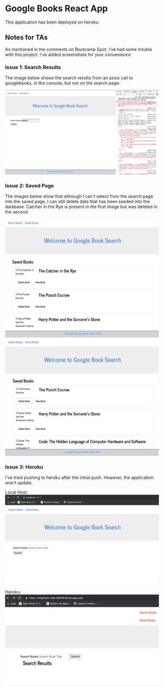 # Google Books React App

This application has been deployed on heroku: 

## Notes for TAs
As mentioned in the comments on Bootcamp Spot, I've had some trouble with this project. I've added screenshots for your convenience


### Issue 1: Search Results 

The image below shows the search results from an axios call to googlebooks, in the console, but not on the search page: 

![Issue 1](/images/issue-1.png)

### Issue 2: Saved Page

The images below show that although I can't select from the search page into the saved page, I can still delete data that has been seeded into the database. Catcher in the Rye is present in the first image but was deleted in the second. 

![Issue 2](/images/issue-2.png)
![Issue 2.2](/images/issue-2.2.png)

### Issue 3: Heroku

I've tried pushing to heroku after the initial push. However, the application won't update. 

Local Host: 
![Issue 3.1](/images/issue-3.1.png)

Heroku:
![Issue 3.2](/images/issue3.2.png)

